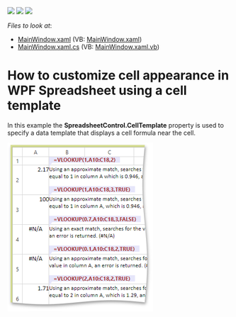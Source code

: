 <!-- default badges list -->
![](https://img.shields.io/endpoint?url=https://codecentral.devexpress.com/api/v1/VersionRange/128612713/14.1.10%2B)
[![](https://img.shields.io/badge/Open_in_DevExpress_Support_Center-FF7200?style=flat-square&logo=DevExpress&logoColor=white)](https://supportcenter.devexpress.com/ticket/details/E4984)
[![](https://img.shields.io/badge/📖_How_to_use_DevExpress_Examples-e9f6fc?style=flat-square)](https://docs.devexpress.com/GeneralInformation/403183)
<!-- default badges end -->
<!-- default file list -->
*Files to look at*:

* [MainWindow.xaml](./CS/CellTemplateExample/MainWindow.xaml) (VB: [MainWindow.xaml](./VB/CellTemplateExample/MainWindow.xaml))
* [MainWindow.xaml.cs](./CS/CellTemplateExample/MainWindow.xaml.cs) (VB: [MainWindow.xaml.vb](./VB/CellTemplateExample/MainWindow.xaml.vb))
<!-- default file list end -->
# How to customize cell appearance in WPF Spreadsheet using a cell template


<p>In this example the <strong>SpreadsheetControl.CellTemplate</strong> property is used to specify a data template that displays a cell formula near the cell.</p><p><img src="https://raw.githubusercontent.com/DevExpress-Examples/how-to-customize-cell-appearance-in-wpf-spreadsheet-using-a-cell-template-e4984/14.1.10+/media/6cd8416c-bd71-4c5d-a567-2a192521bbd5.png"></p>

<br/>


